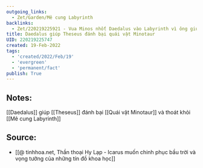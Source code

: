 ```yaml
---
outgoing_links:
  - Zet/Garden/Mê cung Labyrinth
backlinks:
  - Zet/220219225921 - Vua Minos nhốt Daedalus vào Labyrinth vì ông giúp Theseus
title: Daedalus giúp Theseus đánh bại quái vật Minotaur
UID: 220219225747
created: 19-Feb-2022
tags:
  - 'created/2022/Feb/19'
  - 'evergreen'
  - 'permanent/fact'
publish: True
---
```

## Notes:
[[Daedalus]] giúp [[Theseus]] đánh bại [[Quái vật Minotaur]] và thoát khỏi [[Mê cung Labyrinth]]

## Source:
- [[@ tinhhoa.net, Thần thoại Hy Lạp - Icarus muốn chinh phục bầu trời và vọng tưởng của những tín đồ khoa học]]


